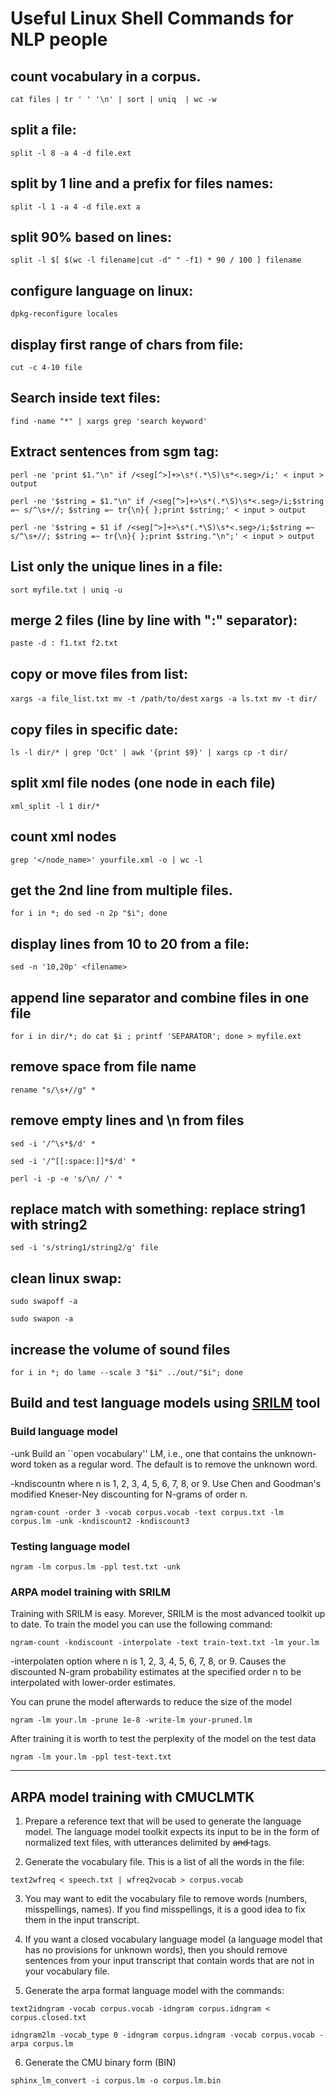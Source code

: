 # Useful Linux Shell Commands for NLP people


## count vocabulary in a corpus.
```cat files | tr ' ' '\n' | sort | uniq  | wc -w```

## split a file:
```split -l 8 -a 4 -d file.ext```

## split by 1 line and a prefix for files names: 
```split -l 1 -a 4 -d file.ext a```

## split 90% based on lines:
```split -l $[ $(wc -l filename|cut -d" " -f1) * 90 / 100 ] filename``` 

## configure language on linux:
```dpkg-reconfigure locales```


## display first range of chars from file:
```cut -c 4-10 file```

## Search inside text files:
```find -name "*" | xargs grep 'search keyword'```


## Extract sentences from sgm tag:
```perl -ne 'print $1."\n" if /<seg[^>]+>\s*(.*\S)\s*<.seg>/i;' < input > output```

```perl -ne '$string = $1."\n" if /<seg[^>]+>\s*(.*\S)\s*<.seg>/i;$string =~ s/^\s+//; $string =~ tr{\n}{ };print $string;' < input > output```

```perl -ne '$string = $1 if /<seg[^>]+>\s*(.*\S)\s*<.seg>/i;$string =~ s/^\s+//; $string =~ tr{\n}{ };print $string."\n";' < input > output```


## List only the unique lines in a file:
```sort myfile.txt | uniq -u```

## merge 2 files (line by line with ":" separator):
```paste -d : f1.txt f2.txt```

## copy or move files from list:
```xargs -a file_list.txt mv -t /path/to/dest```
```xargs -a ls.txt mv -t dir/```

## copy files in specific date: 
```ls -l dir/* | grep 'Oct' | awk '{print $9}' | xargs cp -t dir/```


## split xml file nodes (one node in each file)
```xml_split -l 1 dir/*```


## count xml nodes 
```grep '</node_name>' yourfile.xml -o | wc -l```

## get the 2nd line from multiple files. 
```for i in *; do sed -n 2p "$i"; done```


## display lines from 10 to 20 from a file: 
```sed -n '10,20p' <filename>```


## append line separator and combine files in one file 
```for i in dir/*; do cat $i ; printf 'SEPARATOR'; done > myfile.ext```


## remove space from file name
```rename "s/\s+//g" *```


## remove empty lines and \n from files 
```sed -i '/^\s*$/d' *```

```sed -i '/^[[:space:]]*$/d' *```

```perl -i -p -e 's/\n/ /' *```


## replace match with something: replace string1 with string2 
```sed -i 's/string1/string2/g' file```


## clean linux swap:
```sudo swapoff -a```

```sudo swapon -a```

## increase the volume of sound files 
```for i in *; do lame --scale 3 "$i" ../out/"$i"; done```


## Build and test language models using [SRILM](http://www.speech.sri.com/projects/srilm/) tool

### Build language model 

-unk
    Build an ``open vocabulary'' LM, i.e., one that contains the unknown-word token as a regular word. The default is to remove the unknown word. 
    
-kndiscountn
    where n is 1, 2, 3, 4, 5, 6, 7, 8, or 9. Use Chen and Goodman's modified Kneser-Ney discounting for N-grams of order n.
    
```
ngram-count -order 3 -vocab corpus.vocab -text corpus.txt -lm corpus.lm -unk -kndiscount2 -kndiscount3
```

### Testing language model 
 
```
ngram -lm corpus.lm -ppl test.txt -unk
```

### ARPA model training with SRILM
 Training with SRILM is easy. Morever, SRILM is the most advanced toolkit up to date. To train the model you can use the following command: 
 
```
ngram-count -kndiscount -interpolate -text train-text.txt -lm your.lm
```

-interpolaten option 
    where n is 1, 2, 3, 4, 5, 6, 7, 8, or 9. Causes the discounted N-gram probability estimates at the specified order n to be interpolated with lower-order estimates. 
    

You can prune the model afterwards to reduce the size of the model 

```
ngram -lm your.lm -prune 1e-8 -write-lm your-pruned.lm
```

After training it is worth to test the perplexity of the model on the test data
```
ngram -lm your.lm -ppl test-text.txt
```

***

## ARPA model training with CMUCLMTK

1) Prepare a reference text that will be used to generate the language model. The language model toolkit expects its input to be in the form of normalized text files, with utterances delimited by <s> and </s> tags.

2) Generate the vocabulary file. This is a list of all the words in the file: 
 
 ```text2wfreq < speech.txt | wfreq2vocab > corpus.vocab```
 
 
3) You may want to edit the vocabulary file to remove words (numbers, misspellings, names). If you find misspellings, it is a good idea to fix them in the input transcript.

4) If you want a closed vocabulary language model (a language model that has no provisions for unknown words), then you should remove sentences from your input transcript that contain words that are not in your vocabulary file.

5) Generate the arpa format language model with the commands:

```text2idngram -vocab corpus.vocab -idngram corpus.idngram < corpus.closed.txt```

```idngram2lm -vocab_type 0 -idngram corpus.idngram -vocab corpus.vocab -arpa corpus.lm```

 6) Generate the CMU binary form (BIN) 
 
```sphinx_lm_convert -i corpus.lm -o corpus.lm.bin```